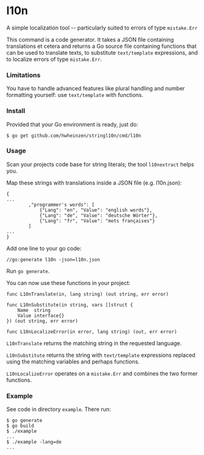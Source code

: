 # l10n
A simple localization tool -- 
particularly suited to errors of type `mistake.Err`

This command is a code generator. 
It takes a JSON file containing translations et cetera
and returns a Go source file containing functions that can be used
to translate texts, to substitute `text/template` expressions, and to
localize errors of type `mistake.Err`.

### Limitations
You have to handle advanced features like plural handling and number formatting yourself: use `text/template` with functions.

### Install
Provided that your Go environment is ready, just do:

`$ go get github.com/hwheinzen/stringl10n/cmd/l10n`

### Usage
Scan your projects code base for string literals; the tool `l10nextract` helps you.

Map these strings with translations inside a JSON file (e.g. l10n.json):

```
{
...
		,"programmer's words": [
			{"Lang": "en", "Value": "english words"},
			{"Lang": "de", "Value": "deutsche Wörter"},
			{"Lang": "fr", "Value": "mots françaises"}
		]
...
}
```

Add one line to your go code:

`//go:generate l10n -json=l10n.json`

Run `go generate`.

You can now use these functions in your project:

```
func L10nTranslate(in, lang string) (out string, err error)

func L10nSubstitute(in string, vars []struct {
	Name  string
	Value interface{}
}) (out string, err error)

func L10nLocalizeError(in error, lang string) (out, err error)
```

`L10nTranslate` returns the matching string in the requested language.

`L10nSubstitute` returns the string with `text/template` expressions replaced using the matching variables and perhaps functions.

`L10nLocalizeError` operates on a `mistake.Err` and combines the two former functions.

### Example
See code in directory `example`. There run:

```
$ go generate
$ go build
$ ./example
...
$ ./example -lang=de
...
```
